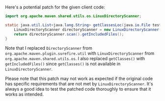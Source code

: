Here's a potential patch for the given client code:

```java
import org.apache.maven.shared.utils.os.LinuxDirectoryScanner;

static java.util.List<java.lang.String> getClassesLoc(java.io.File testSrcFolder) {
    LinuxDirectoryScanner directoryScanner = new LinuxDirectoryScanner(testSrcFolder);
    return directoryScanner.scan().getIncludedFiles();
}
```

Note that I replaced `DirectoryScanner` from `org.apache.maven.plugin.surefire.util` with `LinuxDirectoryScanner` from `org.apache.maven.shared.utils.os`. I also replaced `getClasses()` with `getIncludedFiles()` since `getClasses()` is not available in `LinuxDirectoryScanner`.

Please note that this patch may not work as expected if the original code has specific requirements that are not met by `LinuxDirectoryScanner`. It's always a good idea to test the patched code thoroughly to ensure that it works as intended.